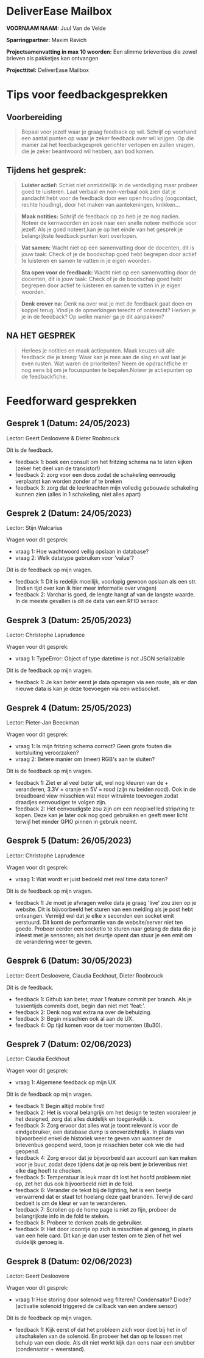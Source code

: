 # DeliverEase Mailbox

**VOORNAAM NAAM:** Juul Van de Velde

**Sparringpartner:** Maxim Ravich

**Projectsamenvatting in max 10 woorden:** Een slimme brievenbus die zowel brieven als pakketjes kan ontvangen

**Projecttitel:** DeliverEase Mailbox

# Tips voor feedbackgesprekken

## Voorbereiding

> Bepaal voor jezelf waar je graag feedback op wil. Schrijf op voorhand een aantal punten op waar je zeker feedback over wil krijgen. Op die manier zal het feedbackgesprek gerichter verlopen en zullen vragen, die je zeker beantwoord wil hebben, aan bod komen.

## Tijdens het gesprek:

> **Luister actief:** Schiet niet onmiddellijk in de verdediging maar probeer goed te luisteren. Laat verbaal en non-verbaal ook zien dat je aandacht hebt voor de feedback door een open houding (oogcontact, rechte houding), door het maken van aantekeningen, knikken...

> **Maak notities:** Schrijf de feedback op zo heb je ze nog nadien. Noteer de kernwoorden en zoek naar een snelle noteer methode voor jezelf. Als je goed noteert,kan je op het einde van het gesprek je belangrijkste feedback punten kort overlopen.

> **Vat samen:** Wacht niet op een samenvatting door de docenten, dit is jouw taak: Check of je de boodschap goed hebt begrepen door actief te luisteren en samen te vatten in je eigen woorden.

> **Sta open voor de feedback:** Wacht niet op een samenvatting door de docenten, dit is jouw taak: Check of je de boodschap goed hebt begrepen door actief te luisteren en samen te vatten in je eigen woorden.`

> **Denk erover na:** Denk na over wat je met de feedback gaat doen en koppel terug. Vind je de opmerkingen terecht of onterecht? Herken je je in de feedback? Op welke manier ga je dit aanpakken?

## NA HET GESPREK

> Herlees je notities en maak actiepunten. Maak keuzes uit alle feedback die je kreeg: Waar kan je mee aan de slag en wat laat je even rusten. Wat waren de prioriteiten? Neem de opdrachtfiche er nog eens bij om je focuspunten te bepalen.Noteer je actiepunten op de feedbackfiche.

# Feedforward gesprekken

## Gesprek 1 (Datum: 24/05/2023)

Lector: Geert Desloovere & Dieter Roobrouck

Dit is de feedback.

- feedback 1: boek een consult om het fritzing schema na te laten kijken (zeker het deel van de transistor!)
- feedback 2: zorg voor een doos zodat de schakeling eenvoudig verplaatst kan worden zonder af te breken
- feedback 3: zorg dat de leerkrachten mijn volledig gebouwde schakeling kunnen zien (alles in 1 schakeling, niet alles apart)

## Gesprek 2 (Datum: 24/05/2023)

Lector: Stijn Walcarius

Vragen voor dit gesprek:

- vraag 1: Hoe wachtwoord veilig opslaan in database?
- vraag 2: Welk datatype gebruiken voor 'value'?

Dit is de feedback op mijn vragen.

- feedback 1: Dit is redelijk moeilijk, voorlopig gewoon opslaan als een str. (Indien tijd over kan ik hier meer informatie over vragen)
- feedback 2: Varchar is goed, de lengte hangt af van de langste waarde. In de meeste gevallen is dit de data van een RFID sensor.

## Gesprek 3 (Datum: 25/05/2023)

Lector: Christophe Laprudence 

Vragen voor dit gesprek:

- vraag 1: TypeError: Object of type datetime is not JSON serializable

Dit is de feedback op mijn vragen.

- feedback 1: Je kan beter eerst je data opvragen via een route, als er dan nieuwe data is kan je deze toevoegen via een websocket.

## Gesprek 4 (Datum: 25/05/2023)

Lector: Pieter-Jan Beeckman

Vragen voor dit gesprek:

- vraag 1: Is mijn fritzing schema correct? Geen grote fouten die kortsluiting veroorzaken?
- vraag 2: Betere manier om (meer) RGB's aan te sluiten?

Dit is de feedback op mijn vragen.

- feedback 1: Ziet er al veel beter uit, wel nog kleuren van de + veranderen, 3.3V = oranje en 5V = rood (zijn nu beiden rood). Ook in de breadboard view misschien wat meer witruimte toevoegen zodat draadjes eenvoudiger te volgen zijn.
- feedback 2: Het eenvoudigste zou zijn om een neopixel led strip/ring te kopen. Deze kan je later ook nog goed gebruiken en geeft meer licht terwijl het minder GPIO pinnen in gebruik neemt.

## Gesprek 5 (Datum: 26/05/2023)

Lector: Christophe Laprudence

Vragen voor dit gesprek:

- vraag 1: Wat wordt er juist bedoeld met real time data tonen?

Dit is de feedback op mijn vragen.

- feedback 1: Je moet je afvragen welke data je graag 'live' zou zien op je website. Dit is bijvoorbeeld het sturen van een melding als je post hebt ontvangen. Vermijd wel dat je elke x seconden een socket emit verstuurd. Dit komt de performantie van de website/server niet ten goede. Probeer eerder een socketio te sturen naar gelang de data die je inleest met je sensoren; als het deurtje opent dan stuur je een emit om de verandering weer te geven.

## Gesprek 6 (Datum: 30/05/2023)

Lector: Geert Desloovere, Claudia Eeckhout, Dieter Roobrouck

Dit is de feedback.

- feedback 1: Github kan beter, maar 1 feature commit per branch. Als je tussentijds commits doet, begin dan niet met 'feat:'.
- feedback 2: Denk nog wat extra na over de behuizing.
- feedback 3: Begin misschien ook al aan de UX.
- feedback 4: Op tijd komen voor de toer momenten (8u30).

## Gesprek 7 (Datum: 02/06/2023)

Lector: Claudia Eeckhout

Vragen voor dit gesprek:

- vraag 1: Algemene feedback op mijn UX

Dit is de feedback op mijn vragen.

- feedback 1: Begin altijd mobile first!
- feedback 2: Het is vooral belangrijk om het design te testen vooraleer je het designed, zorg dat alles duidelijk en toegankelijk is.
- feedback 3: Zorg ervoor dat alles wat je toont relevant is voor de eindgebruiker, een database dump is onoverzichtelijk. In plaats van bijvoorbeeld enkel de historiek weer te geven van wanneer de brievenbus geopend werd, toon je misschien beter ook wie die had geopend.
- feedback 4: Zorg ervoor dat je bijvoorbeeld aan account aan kan maken voor je buur, zodat deze tijdens dat je op reis bent je brievenbus niet elke dag hoeft te checken.
- feedback 5: Temperatuur is leuk maar dit lost het hoofd probleem niet op, zet het dus ook bijvoorbeeld niet in de fold.
- feedback 6: Verander de tekst bij de lighting, het is een beetje verwarrend dat er staat tot hoelang deze gaat branden. Terwijl de card bedoelt is om de kleur er van te veranderen.
- feedback 7: Scrollen op de home page is niet zo fijn, probeer de belangrijkste info in de fold te steken. 
- feedback 8: Probeer te denken zoals de gebruiker. 
- feedback 9: Het door icoontje op zich is misschien al genoeg, in plaats van een hele card. Dit kan je dan user testen om te zien of het wel duidelijk genoeg is.

## Gesprek 8 (Datum: 02/06/2023)

Lector: Geert Desloovere

Vragen voor dit gesprek:

- vraag 1: Hoe storing door solenoid weg filteren? Condensator? Diode? (activatie solenoid triggered de callback van een andere sensor)

Dit is de feedback op mijn vragen.

- feedback 1: Kijk eerst of dat het probleem zich voor doet bij het in of uitschakelen van de solenoid. En probeer het dan op te lossen met behulp van een diode. Als dit niet werkt kijk dan eens naar een snubber (condensator + weerstand).
